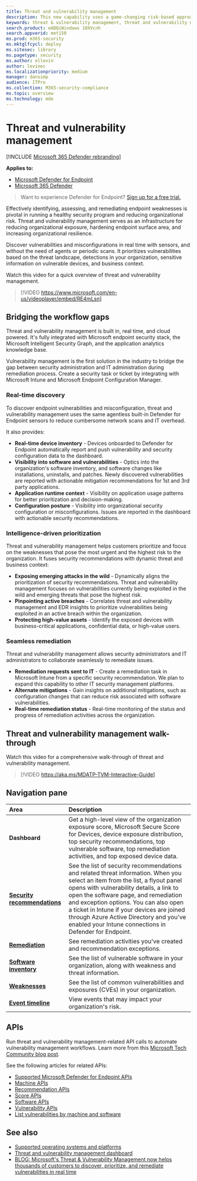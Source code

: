 ```yaml
---
title: Threat and vulnerability management
description: This new capability uses a game-changing risk-based approach to the discovery, prioritization, and remediation of endpoint vulnerabilities and misconfigurations.
keywords: threat & vulnerability management, threat and vulnerability management, MDATP TVM, MDATP-TVM, vulnerability management, vulnerability assessment, threat and vulnerability scanning, secure configuration assessment, microsoft defender atp, microsoft defender atp, endpoint vulnerabilities, next generation
search.product: eADQiWindows 10XVcnh
search.appverid: met150
ms.prod: m365-security
ms.mktglfcycl: deploy
ms.sitesec: library
ms.pagetype: security
ms.author: ellevin
author: levinec
ms.localizationpriority: medium
manager: dansimp
audience: ITPro
ms.collection: M365-security-compliance
ms.topic: overview
ms.technology: mde
---
```


# Threat and vulnerability management

[!INCLUDE [Microsoft 365 Defender rebranding](../../includes/microsoft-defender.md)]

**Applies to:**
- [Microsoft Defender for Endpoint](https://go.microsoft.com/fwlink/p/?linkid=2154037)
- [Microsoft 365 Defender](https://go.microsoft.com/fwlink/?linkid=2118804)


>Want to experience Defender for Endpoint? [Sign up for a free trial.](https://www.microsoft.com/microsoft-365/windows/microsoft-defender-atp?ocid=docs-wdatp-portaloverview-abovefoldlink)

Effectively identifying, assessing, and remediating endpoint weaknesses is pivotal in running a healthy security program and reducing organizational risk. Threat and vulnerability management serves as an infrastructure for reducing organizational exposure, hardening endpoint surface area, and increasing organizational resilience.

Discover vulnerabilities and misconfigurations in real time with sensors, and without the need of agents or periodic scans. It prioritizes vulnerabilities based on the threat landscape, detections in your organization, sensitive information on vulnerable devices, and business context.

Watch this video for a quick overview of threat and vulnerability management.

>[!VIDEO https://www.microsoft.com/en-us/videoplayer/embed/RE4mLsn]

## Bridging the workflow gaps

Threat and vulnerability management is built in, real time, and cloud powered. It's fully integrated with Microsoft endpoint security stack, the Microsoft Intelligent Security Graph, and the application analytics knowledge base.  

Vulnerability management is the first solution in the industry to bridge the gap between security administration and IT administration during remediation process. Create a security task or ticket by integrating with Microsoft Intune and Microsoft Endpoint Configuration Manager.

### Real-time discovery

To discover endpoint vulnerabilities and misconfiguration, threat and vulnerability management uses the same agentless built-in Defender for Endpoint sensors to reduce cumbersome network scans and IT overhead.

It also provides:

- **Real-time device inventory** - Devices onboarded to Defender for Endpoint automatically report and push vulnerability and security configuration data to the dashboard.
- **Visibility into software and vulnerabilities** - Optics into the organization's software inventory, and software changes like installations, uninstalls, and patches. Newly discovered vulnerabilities are reported with actionable mitigation recommendations for 1st and 3rd party applications.
- **Application runtime context** - Visibility on application usage patterns for better prioritization and decision-making.
- **Configuration posture** - Visibility into organizational security configuration or misconfigurations. Issues are reported in the dashboard with actionable security recommendations.

### Intelligence-driven prioritization

Threat and vulnerability management helps customers prioritize and focus on the weaknesses that pose the most urgent and the highest risk to the organization. It fuses security recommendations with dynamic threat and business context:

- **Exposing emerging attacks in the wild** - Dynamically aligns the prioritization of security recommendations. Threat and vulnerability management focuses on vulnerabilities currently being exploited in the wild and emerging threats that pose the highest risk.
- **Pinpointing active breaches** - Correlates threat and vulnerability management and EDR insights to prioritize vulnerabilities being exploited in an active breach within the organization.
- **Protecting high-value assets** - Identify the exposed devices with business-critical applications, confidential data, or high-value users.

### Seamless remediation

Threat and vulnerability management allows security administrators and IT administrators to collaborate seamlessly to remediate issues.

- **Remediation requests sent to IT** - Create a remediation task in Microsoft Intune from a specific security recommendation. We plan to expand this capability to other IT security management platforms.
- **Alternate mitigations** - Gain insights on additional mitigations, such as configuration changes that can reduce risk associated with software vulnerabilities.
- **Real-time remediation status** - Real-time monitoring of the status and progress of remediation activities across the organization.

## Threat and vulnerability management walk-through

Watch this video for a comprehensive walk-through of threat and vulnerability management.

>[!VIDEO https://aka.ms/MDATP-TVM-Interactive-Guide]

## Navigation pane

Area | Description
:---|:---
**Dashboard**   | Get a high-level view of the organization exposure score, Microsoft Secure Score for Devices, device exposure distribution, top security recommendations, top vulnerable software, top remediation activities, and top exposed device data.
[**Security recommendations**](tvm-security-recommendation.md) | See the list of security recommendations and related threat information. When you select an item from the list, a flyout panel opens with vulnerability details, a link to open the software page, and remediation and exception options. You can also open a ticket in Intune if your devices are joined through Azure Active Directory and you've enabled your Intune connections in Defender for Endpoint.
[**Remediation**](tvm-remediation.md) | See remediation activities you've created and recommendation exceptions.
[**Software inventory**](tvm-software-inventory.md) | See the list of vulnerable software in your organization, along with weakness and threat information.
[**Weaknesses**](tvm-weaknesses.md) | See the list of common vulnerabilities and exposures (CVEs) in your organization.
[**Event timeline**](threat-and-vuln-mgt-event-timeline.md) | View events that may impact your organization's risk.

## APIs

Run threat and vulnerability management-related API calls to automate vulnerability management workflows. Learn more from this [Microsoft Tech Community blog post](https://techcommunity.microsoft.com/t5/microsoft-defender-atp/threat-amp-vulnerability-management-apis-are-now-generally/ba-p/1304615).

See the following articles for related APIs:

- [Supported Microsoft Defender for Endpoint APIs](exposed-apis-list.md)
- [Machine APIs](machine.md)
- [Recommendation APIs](vulnerability.md)
- [Score APIs](score.md)
- [Software APIs](software.md)
- [Vulnerability APIs](vulnerability.md)
- [List vulnerabilities by machine and software](get-all-vulnerabilities-by-machines.md)

## See also

- [Supported operating systems and platforms](tvm-supported-os.md)
- [Threat and vulnerability management dashboard](tvm-dashboard-insights.md)
- [BLOG: Microsoft's Threat & Vulnerability Management now helps thousands of customers to discover, prioritize, and remediate vulnerabilities in real time](https://www.microsoft.com/security/blog/2019/07/02/microsofts-threat-vulnerability-management-now-helps-thousands-of-customers-to-discover-prioritize-and-remediate-vulnerabilities-in-real-time/)
